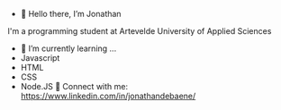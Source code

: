 - 👋 Hello there, I’m Jonathan

I'm a programming student at Artevelde University of Applied Sciences
- 🌱 I’m currently learning ...
- Javascript
- HTML
- CSS
- Node.JS 
🤝 Connect with me:
https://www.linkedin.com/in/jonathandebaene/

